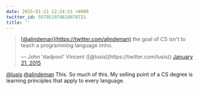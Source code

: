 ```yaml
---
date: 2015-01-21 12:24:51 +0000
twitter_id: 557951974818078721
title: ''
---
```


<blockquote class="twitter-tweet"><p lang="en" dir="ltr"><a href="https://twitter.com/alindeman?ref_src=twsrc%5Etfw">[@alindeman](https://twitter.com/alindeman)</a> the goal of CS isn&#39;t to teach a programming language imho.</p>&mdash; John &#39;dadpool&#39; Vincent ([@lusis](https://twitter.com/lusis)) <a href="https://twitter.com/lusis/status/557929218114584576?ref_src=twsrc%5Etfw">January 21, 2015</a></blockquote>
<script async src="https://platform.twitter.com/widgets.js" charset="utf-8"></script>

[@lusis](https://twitter.com/lusis) [@alindeman](https://twitter.com/alindeman) This. So much of this. My selling point of a CS degree is learning principles that apply to every language.
